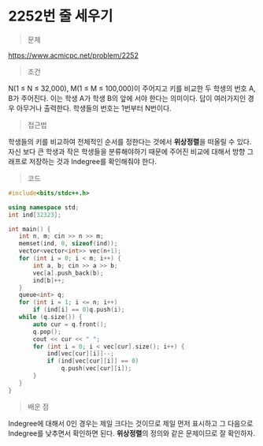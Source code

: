 # 2252번 줄 세우기

> 문제

https://www.acmicpc.net/problem/2252

> 조건

N(1 ≤ N ≤ 32,000), M(1 ≤ M ≤ 100,000)이 주어지고 키를 비교한 두 학생의 번호 A, B가 주어진다. 이는 학생 A가 학생 B의 앞에 서야 한다는 의미이다. 답이 여러가지인 경우 아무거나 출력한다. 학생들의 번호는 1번부터 N번이다.

> 접근법

학생들의 키를 비교하여 전체적인 순서를 정한다는 것에서 **위상정렬**을 떠올릴 수 있다. 자신 보다 큰 학생과 작은 학생들을 분류해야하기 때문에 주어진 비교에 대해서 방향 그래프로 저장하는 것과 Indegree를 확인해줘야 한다.

> 코드

 ``` c++
#include<bits/stdc++.h>

using namespace std;
int ind[32323];

int main() {
	int n, m; cin >> n >> m;
	memset(ind, 0, sizeof(ind));
	vector<vector<int>> vec(n+1);
	for (int i = 0; i < m; i++) {
		int a, b; cin >> a >> b;
		vec[a].push_back(b);
		ind[b]++;
	}
	queue<int> q;
	for (int i = 1; i <= n; i++)
		if (ind[i] == 0)q.push(i);
	while (q.size()) {
		auto cur = q.front();
		q.pop();
		cout << cur << " ";
		for (int i = 0; i < vec[cur].size(); i++) {
			ind[vec[cur][i]]--;
			if (ind[vec[cur][i]] == 0)
				q.push(vec[cur][i]);
		}
	}
}
```

> 배운 점

Indegree에 대해서 0인 경우는 제일 크다는 것이므로 제일 먼저 표시하고 그 다음으로 Indegree를 낮추면서 확인하면 된다. **위상정렬**의 정의와 같은 문제이므로 잘 확인하자. 

